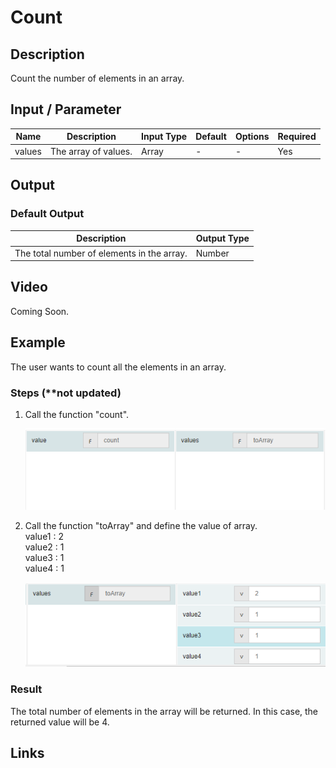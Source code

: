 ﻿# Count

## Description

Count the number of elements in an array.

## Input / Parameter

| Name | Description | Input Type | Default | Options | Required |
| ------ | ------ | ------ | ------ | ------ | ------ |
| values | The array of values. | Array | - | - | Yes |

## Output

### Default Output

| Description | Output Type |
| ------ | ------ |
| The total number of elements in the array. | Number |

## Video

Coming Soon.

## Example

The user wants to count all the elements in an array.

### Steps (**not updated)

1. Call the function "count".

     ![](../../../../document/function/Array/Count/count-step-1.png?raw=true)
     
2. Call the function "toArray" and define the value of array.<br>
   value1  : 2<br />
   value2  : 1<br />
   value3  : 1<br />
   value4  : 1<br />

     ![](../../../../document/function/Array/count/count-step-2.png?raw=true)

### Result

The total number of elements in the array will be returned. In this case, the returned value will be 4.

## Links
